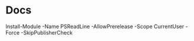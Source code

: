 # Docs

Install-Module -Name PSReadLine -AllowPrerelease -Scope CurrentUser -Force -SkipPublisherCheck
